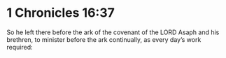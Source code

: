 # 1 Chronicles 16:37

So he left there before the ark of the covenant of the LORD Asaph and his brethren, to minister before the ark continually, as every day’s work required: